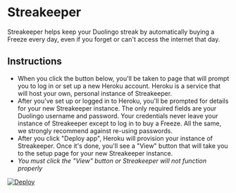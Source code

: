 # Streakeeper

Streakeeper helps keep your Duolingo streak by automatically buying a Freeze every day, even if you forget or can't access the internet that day.

## Instructions

* When you click the button below, you'll be taken to page that will prompt you to log in or set up a new Heroku account. Heroku is a service that will host your own, personal instance of Streakeeper.
* After you've set up or logged in to Heroku, you'll be prompted for details for your new Streakeeper instance. The only required fields are your Duolingo username and password. Your credentials never leave your instance of Streakeeper except to log in to buy a Freeze. All the same, we strongly recommend against re-using passwords.
* After you click "Deploy app", Heroku will provision your instance of Streakeeper. Once it's done, you'll see a "View" button that will take you to the setup page for your new Streakeeper instance.
* *You must click the "View" button or Streakeeper will not function properly*

[![Deploy](https://www.herokucdn.com/deploy/button.svg)](https://heroku.com/deploy)
